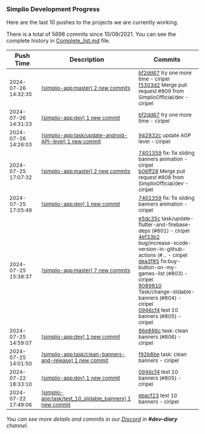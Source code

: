 
### Simplio Development Progress

Here are the last 10 pushes to the projects we are currently working.

There is a total of 5698 commits since 10/09/2021. You can see the complete history in
 [Complete_list.md](Complete_list.md) file.

| Push Time | Description | Commits |
| --- | --- | --- |
| <sub>2024-07-26 14:32:35</sub> | <sub>[[simplio-app:master] 2 new commits](https://github.com/SimplioOfficial/simplio-app/compare/b06ff28b4043...f5303d2464d5)</sub> | <sub>[bf2dd67](https://github.com/SimplioOfficial/simplio-app/commit/bf2dd67d5a9f28eeeefc49150d9920ee78d51283) try one more time - ciripel<br>[f5303d2](https://github.com/SimplioOfficial/simplio-app/commit/f5303d2464d5bb1599c3671b306571cf13de09db) Merge pull request #809 from SimplioOfficial/dev - ciripel</sub> |
| <sub>2024-07-26 14:31:23</sub> | <sub>[[simplio-app:dev] 1 new commit](https://github.com/SimplioOfficial/simplio-app/commit/bf2dd67d5a9f28eeeefc49150d9920ee78d51283)</sub> | <sub>[bf2dd67](https://github.com/SimplioOfficial/simplio-app/commit/bf2dd67d5a9f28eeeefc49150d9920ee78d51283) try one more time - ciripel</sub> |
| <sub>2024-07-26 14:26:03</sub> | <sub>[[simplio-app:task/update-android-API-level] 1 new commit](https://github.com/SimplioOfficial/simplio-app/commit/942832c3529170ba5c756e78e66a6cd98276941f)</sub> | <sub>[942832c](https://github.com/SimplioOfficial/simplio-app/commit/942832c3529170ba5c756e78e66a6cd98276941f) update AGP level - ciripel</sub> |
| <sub>2024-07-25 17:07:32</sub> | <sub>[[simplio-app:master] 2 new commits](https://github.com/SimplioOfficial/simplio-app/compare/bf49629851d7...b06ff28b4043)</sub> | <sub>[7401359](https://github.com/SimplioOfficial/simplio-app/commit/74013595095048864a8541e18a82b688d6f491a1) fix: fix sliding banners animation - ciripel<br>[b06ff28](https://github.com/SimplioOfficial/simplio-app/commit/b06ff28b404361813a7be2cebfcea73c81c7ea35) Merge pull request #808 from SimplioOfficial/dev - ciripel</sub> |
| <sub>2024-07-25 17:05:49</sub> | <sub>[[simplio-app:dev] 1 new commit](https://github.com/SimplioOfficial/simplio-app/commit/74013595095048864a8541e18a82b688d6f491a1)</sub> | <sub>[7401359](https://github.com/SimplioOfficial/simplio-app/commit/74013595095048864a8541e18a82b688d6f491a1) fix: fix sliding banners animation - ciripel</sub> |
| <sub>2024-07-25 15:38:37</sub> | <sub>[[simplio-app:master] 7 new commits](https://github.com/SimplioOfficial/simplio-app/compare/473a6863b7e0...bf49629851d7)</sub> | <sub>[e5dc35c](https://github.com/SimplioOfficial/simplio-app/commit/e5dc35c45edc1504e64cfa920a46d8513e549552) task/update-flutter-and-firebase-deps (#801) - ciripel<br>[4ef33b2](https://github.com/SimplioOfficial/simplio-app/commit/4ef33b210a4264956e602a8c486b569033b1278e) bug/increase-xcode-version-in-github-actions (#... - ciripel<br>[dea3f85](https://github.com/SimplioOfficial/simplio-app/commit/dea3f855dd46ca741e1bd9672d6980f007bffce5) fix:buy-button-on-my-games-list (#803) - ciripel<br>[8089810](https://github.com/SimplioOfficial/simplio-app/commit/808981065ff7e8a5402761bba2772fbea0d1db10) Task/change-slidable-banners (#804) - ciripel<br>[0946cf4](https://github.com/SimplioOfficial/simplio-app/commit/0946cf4f4bbacfc934baf243f1a1355de4b99caf) test 10 banners (#805) - ciripel</sub> |
| <sub>2024-07-25 14:59:07</sub> | <sub>[[simplio-app:dev] 1 new commit](https://github.com/SimplioOfficial/simplio-app/commit/86e886c94f61170806c70c3ca9134ac56a857dcc)</sub> | <sub>[86e886c](https://github.com/SimplioOfficial/simplio-app/commit/86e886c94f61170806c70c3ca9134ac56a857dcc) task: clean banners (#806) - ciripel</sub> |
| <sub>2024-07-25 14:01:50</sub> | <sub>[[simplio-app:task/clean-banners-and-release] 1 new commit](https://github.com/SimplioOfficial/simplio-app/commit/f92b8be12df210f385c3d5be1203f9ce3cbf73e8)</sub> | <sub>[f92b8be](https://github.com/SimplioOfficial/simplio-app/commit/f92b8be12df210f385c3d5be1203f9ce3cbf73e8) task: clean banners - ciripel</sub> |
| <sub>2024-07-22 18:33:10</sub> | <sub>[[simplio-app:dev] 1 new commit](https://github.com/SimplioOfficial/simplio-app/commit/0946cf4f4bbacfc934baf243f1a1355de4b99caf)</sub> | <sub>[0946cf4](https://github.com/SimplioOfficial/simplio-app/commit/0946cf4f4bbacfc934baf243f1a1355de4b99caf) test 10 banners (#805) - ciripel</sub> |
| <sub>2024-07-22 17:49:06</sub> | <sub>[[simplio-app:task/test_10_slidable_banners] 1 new commit](https://github.com/SimplioOfficial/simplio-app/commit/ebacf232ce219f08274b870f3b2b5fa6a4766fb1)</sub> | <sub>[ebacf23](https://github.com/SimplioOfficial/simplio-app/commit/ebacf232ce219f08274b870f3b2b5fa6a4766fb1) test 10 banners - ciripel</sub> |

_You can see more details and commits in our [Discord](https://discord.gg/aKhjuwZmdP) in **#dev-diary** channel._
